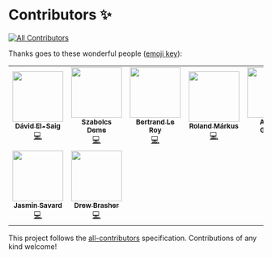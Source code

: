 # Contributors ✨

<!-- ALL-CONTRIBUTORS-BADGE:START - Do not remove or modify this section -->
[![All Contributors](https://img.shields.io/badge/all_contributors-8-orange.svg?style=flat-square)](#contributors-)
<!-- ALL-CONTRIBUTORS-BADGE:END -->

Thanks goes to these wonderful people ([emoji key](https://allcontributors.org/docs/en/emoji-key)):

<!-- ALL-CONTRIBUTORS-LIST:START - Do not remove or modify this section -->
<!-- prettier-ignore-start -->
<!-- markdownlint-disable -->
<table>
  <tr>
    <td align="center"><a href="https://github.com/DAud-IcI"><img src="https://avatars.githubusercontent.com/u/4007293?v=4?s=100" width="100px;" alt=""/><br /><sub><b>Dávid El-Saig</b></sub></a><br /><a href="https://github.com/OrchardCMS/OrchardCore.Commerce/commits?author=DAud-IcI" title="Code">💻</a></td>
    <td align="center"><a href="https://github.com/DemeSzabolcs"><img src="https://avatars.githubusercontent.com/u/80963259?v=4?s=100" width="100px;" alt=""/><br /><sub><b>Szabolcs Deme</b></sub></a><br /><a href="https://github.com/OrchardCMS/OrchardCore.Commerce/commits?author=DemeSzabolcs" title="Code">💻</a></td>
    <td align="center"><a href="http://bertrandleroy.net/"><img src="https://avatars.githubusercontent.com/u/1165609?v=4?s=100" width="100px;" alt=""/><br /><sub><b>Bertrand Le Roy</b></sub></a><br /><a href="https://github.com/OrchardCMS/OrchardCore.Commerce/commits?author=bleroy" title="Code">💻</a></td>
    <td align="center"><a href="https://github.com/Psichorex"><img src="https://avatars.githubusercontent.com/u/92299130?v=4?s=100" width="100px;" alt=""/><br /><sub><b>Roland Márkus</b></sub></a><br /><a href="https://github.com/OrchardCMS/OrchardCore.Commerce/commits?author=Psichorex" title="Code">💻</a></td>
    <td align="center"><a href="http://antoinegriffard.com/"><img src="https://avatars.githubusercontent.com/u/703248?v=4?s=100" width="100px;" alt=""/><br /><sub><b>Antoine Griffard</b></sub></a><br /><a href="https://github.com/OrchardCMS/OrchardCore.Commerce/commits?author=agriffard" title="Code">💻</a></td>
    <td align="center"><a href="https://github.com/microposmp"><img src="https://avatars.githubusercontent.com/u/49494169?v=4?s=100" width="100px;" alt=""/><br /><sub><b>Magnus Pettersson</b></sub></a><br /><a href="https://github.com/OrchardCMS/OrchardCore.Commerce/commits?author=microposmp" title="Code">💻</a></td>
  </tr>
  <tr>
    <td align="center"><a href="https://github.com/Skrypt"><img src="https://avatars.githubusercontent.com/u/3228637?v=4?s=100" width="100px;" alt=""/><br /><sub><b>Jasmin Savard</b></sub></a><br /><a href="https://github.com/OrchardCMS/OrchardCore.Commerce/commits?author=Skrypt" title="Code">💻</a></td>
    <td align="center"><a href="https://drewbrasher.com/"><img src="https://avatars.githubusercontent.com/u/9272802?v=4?s=100" width="100px;" alt=""/><br /><sub><b>Drew Brasher</b></sub></a><br /><a href="https://github.com/OrchardCMS/OrchardCore.Commerce/commits?author=DrewBrasher" title="Code">💻</a></td>
  </tr>
</table>

<!-- markdownlint-restore -->
<!-- prettier-ignore-end -->

<!-- ALL-CONTRIBUTORS-LIST:END -->

This project follows the [all-contributors](https://github.com/all-contributors/all-contributors) specification. Contributions of any kind welcome!